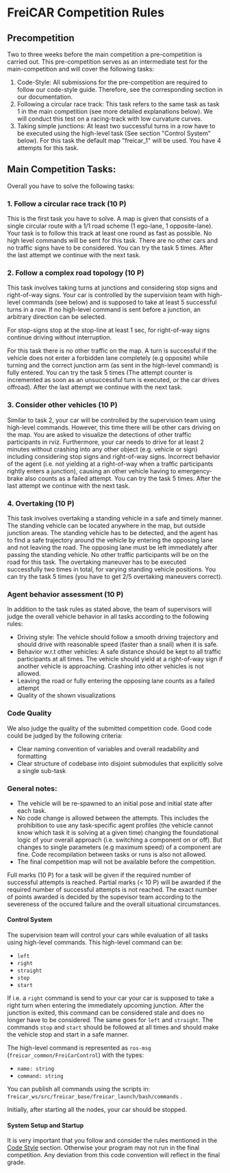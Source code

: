 # FreiCAR Competition Rules

## Precompetition
Two to three weeks before the main competition a pre-competition is carried out. This pre-competition serves as an intermediate test for the main-competition and will cover the following tasks:

1. Code-Style: All submissions for the pre-competition are required to follow our code-style guide. Therefore, see the corresponding section in our documentation.
2. Following a circular race track: This task refers to the same task as task 1 in the main competition (see more detailed explanations below). We will conduct this test on a racing-track with low curvature curves.
3. Taking simple junctions: At least two successful turns in a row have to be executed using the high-level task (See section "Control System" below). For this task the default map "freicar_1" will be used. You have 4 attempts for this task.

## Main Competition Tasks:
Overall you have to solve the following tasks:

### 1. Follow a circular race track (10 P)
This is the first task you have to solve. A map is given that consists of a single circular route with a 1/1 road scheme (1 ego-lane, 1 opposite-lane).
Your task is to follow this track at least one round as fast as possible. No high level commands will be sent for this task. There are no other cars and no traffic signs have to be considered.
You can try the task 5 times. After the last attempt we continue with the next task.

### 2. Follow a complex road topology (10 P)
This task involves taking turns at junctions and considering stop signs and right-of-way signs. Your car is controlled by the supervision team with high-level commands (see below) and is supposed to take at least 5 successful turns in a row. If no high-level command is sent before a junction, an arbitrary direction can be selected.

For stop-signs stop at the stop-line at least 1 sec, for right-of-way signs continue driving without interruption.

For this task there is no other traffic on the map.
A turn is successful if the vehicle does not enter a forbidden lane completely (e.g opposite) while turning and the correct junction arm (as sent in the high-level command) is fully entered. 
You can try the task 5 times (The attempt counter is incremented as soon as an unsuccessful turn is executed, or the car drives offroad). After the last attempt we continue with the next task.

### 3. Consider other vehicles (10 P)
Similar to task 2, your car will be controlled by the supervision team using high-level commands. However, this time there will be other cars driving on the map.
You are asked to visualize the detections of other traffic participants in rviz. Furthermore, your car needs to drive for at least 2 minutes without crashing into any other object (e.g. vehicle or sign) including considering stop signs and right-of-way signs. Incorrect behavior of the agent (i.e. not yielding at a right-of-way when a traffic participants rightly enters a junction), causing an other vehicle having to emergency-brake also counts as a failed attempt.
You can try the task 5 times. After the last attempt we continue with the next task.

### 4. Overtaking (10 P)

This task involves overtaking a standing vehicle in a safe and timely manner. The standing vehicle can be located anywhere in the map, but outside junction areas. The standing vehicle has to be detected, and the agent has to find a safe trajectory around the vehicle by entering the opposing lane and not leaving the road. The opposing lane must be left immediately after passing the standing vehicle. No other traffic participants will be on the road for this task. The overtaking maneuver has to be executed successfully two times in total, for varying standing vehicle positions.
You can try the task 5 times (you have to get 2/5 overtaking maneuvers correct).


### Agent behavior assessment (10 P)

In addition to the task rules as stated above, the team of supervisors will judge the overall vehicle behavior in all tasks according to the following rules:

- Driving style: The vehicle should follow a smooth driving trajectory and should drive with reasonable speed (faster than a snail) when it is safe.
- Behavior w.r.t other vehicles: A safe distance should be kept to all traffic participants at all times. The vehicle should yield at a right-of-way sign if another vehicle is approaching. Crashing into other vehicles is not allowed.
- Leaving the road or fully entering the opposing lane counts as a failed attempt
- Quality of the shown visualizations

### Code Quality

We also judge the quality of the submitted competition code. Good code could be judged by the following criteria:
- Clear naming convention of variables and overall readability and formatting
- Clear structure of codebase into disjoint submodules that explicitly solve a single sub-task


### General notes:


- The vehicle will be re-spawned to an initial pose and initial state after each task.
- No code change is allowed between the attempts. This includes the prohibition to use any task-specific agent profiles (the vehicle cannot know which task it is solving at a given time) changing the foundational logic of your overall approach (i.e. switching a component on or off). But changes to single parameters (e.g maximum speed) of a component are fine. Code recompilation between tasks or runs is also not allowed.
- The final competition map will not be available before the competition. 

Full marks (10 P) for a task will be given if the required number of successful attempts is reached. Partial marks (< 10 P) will be awarded if the required number of successful attempts is not reached. The exact number of points awarded is decided by the supevisor team according to the severeness of the occured failure and the overall situational circumstances.

#### Control System
The supervision team will control your cars while evaluation of all tasks using high-level commands. 
This high-level command can be:
 
 - `left`
 - `right`
 - `straight`
 - `stop`
 - `start`
 
If i.e. a `right` command is send to your car your car is supposed to take a right turn when entering the immediately upcoming junction. After the junction is exited, this command can be considered stale and does no longer have to be considered. The same goes for `left` and `straight`. The commands `stop` and `start` should be followed at all times and should make the vehicle stop and start in a safe manner.

The high-level command is represented as `ros-msg` (`freicar_common/FreiCarControl`) with the types:

- `name: string`
- `command: string`

You can publish all commands using the scripts in: ```freicar_ws/src/freicar_base/freicar_launch/bash/commands``` .

Initially, after starting all the nodes, your car should be stopped.

#### System Setup and Startup
It is very important that you follow and consider the rules mentioned in the [Code Style](https://freicar-docs.readthedocs.io/code_style/) section. Otherwise your program may not run in the final competition.
Any deviation from this code convention will reflect in the final grade. 

